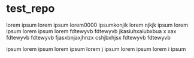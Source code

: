 # test_repo
lorem 
ipsum
lorem 
ipsum
lorem0000
ipsumkonjik
lorem njkjk
ipsum
lorem 
ipsum
lorem 
ipsum
lorem
fdtewyvb
fdtewyvb
jkasiuhxaiubxbua
x
xax
fdtewyvb
fdtewyvb
fjasxbnjaxjhnzx
cshjbxhjsx
fdtewyvb
fdtewyvb

ipsum
lorem 
ipsum
lorem 
ipsum
lorem j
ipsum
lorem 
ipsum
lorem 
i
ipsum